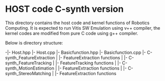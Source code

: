# HOST code C-synth version

This directory contains the host code and kernel functions of Robotics Computing.
It is expected to run Vitis SW Emulation using v++ compiler, the kernel codes are modified from pure C code using g++ compiler.

Below is directory structure:

-|- Host.hpp
 |- Host.cpp
 |- Basicfunction.hpp
 |- Basicfunction.cpp
 |- C-synth_FeatureExtraction
 |  |- FeatureExtraction functions
 |
 |- C-synth_FeatureTracking
 |  |- FeatureTracking functions
 |
 |- C-synth_MotionEstimation
 |  |- FeatureExtraction functions
 |
 |- C-synth_StereoMatching
 |  |- FeatureExtraction functions